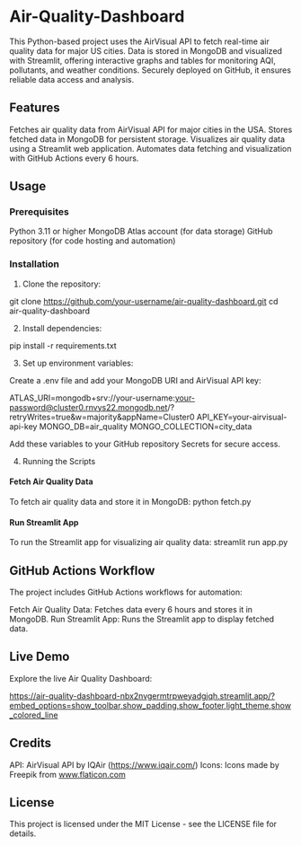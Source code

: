 # Air-Quality-Dashboard
This Python-based project uses the AirVisual API to fetch real-time air quality data for major US cities. Data is stored in MongoDB and visualized with Streamlit, offering interactive graphs and tables for monitoring AQI, pollutants, and weather conditions. Securely deployed on GitHub, it ensures reliable data access and analysis.

## Features
Fetches air quality data from AirVisual API for major cities in the USA.
Stores fetched data in MongoDB for persistent storage.
Visualizes air quality data using a Streamlit web application.
Automates data fetching and visualization with GitHub Actions every 6 hours.

## Usage
### Prerequisites
Python 3.11 or higher
MongoDB Atlas account (for data storage)
GitHub repository (for code hosting and automation)

### Installation
1. Clone the repository:
   
git clone https://github.com/your-username/air-quality-dashboard.git
cd air-quality-dashboard

2. Install dependencies:

pip install -r requirements.txt

3. Set up environment variables:

Create a .env file and add your MongoDB URI and AirVisual API key:

ATLAS_URI=mongodb+srv://your-username:your-password@cluster0.rnvys22.mongodb.net/?retryWrites=true&w=majority&appName=Cluster0
API_KEY=your-airvisual-api-key
MONGO_DB=air_quality
MONGO_COLLECTION=city_data

Add these variables to your GitHub repository Secrets for secure access.

4. Running the Scripts

#### Fetch Air Quality Data
To fetch air quality data and store it in MongoDB:
python fetch.py
#### Run Streamlit App
To run the Streamlit app for visualizing air quality data:
streamlit run app.py

## GitHub Actions Workflow
The project includes GitHub Actions workflows for automation:

Fetch Air Quality Data: Fetches data every 6 hours and stores it in MongoDB.
Run Streamlit App: Runs the Streamlit app to display fetched data.

## Live Demo
Explore the live Air Quality Dashboard:

https://air-quality-dashboard-nbx2nvgermtrpweyadgjqh.streamlit.app/?embed_options=show_toolbar,show_padding,show_footer,light_theme,show_colored_line


## Credits
API: AirVisual API by IQAir (https://www.iqair.com/)
Icons: Icons made by Freepik from www.flaticon.com

## License
This project is licensed under the MIT License - see the LICENSE file for details.

